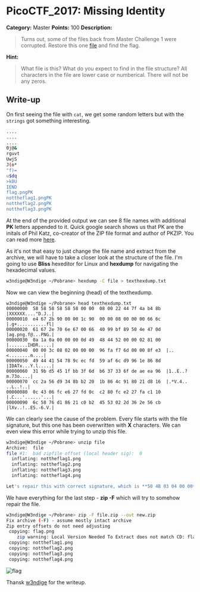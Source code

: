 # PicoCTF_2017: Missing Identity

**Category:** Master
**Points:** 100
**Description:**

>Turns out, some of the files back from Master Challenge 1 were corrupted. Restore this one [file](file) and find the flag.

**Hint:**

>What file is this?
What do you expect to find in the file structure?
All characters in the file are lower case or numberical. There will not be any zeros.

## Write-up

On first seeing the file with `cat`, we get some random letters but with the `strings` got something interesting.
```bash
....
....
....
0j@&
rguvt
UwjS
J(o*
"f)=
u$dq
>k0U
IEND
flag.pngPK
nottheflag1.pngPK
nottheflag2.pngPK
nottheflag3.pngPK
```
At the end of the provided output we can see 8 file names with additional **PK** letters appended to it. Quick google search shows us that PK are the initals of Phil Katz, co-creator of the ZIP file format and author of PKZIP. You can read more [here](http://www.garykessler.net/library/file_sigs.html).

As it's not that easy to just change the file name and extract from the archive, we will have to take a closer look at the structure of the file. I'm going to use  **Bliss**  hexeditor for Linux and  **hexdump**  for navigating the hexadecimal values.

```bash
w3ndige@W3ndige ~/Pobrane> hexdump -C file > texthexdump.txt
```

Now we can view the beginning (head) of the texthexdump.

```text
w3ndige@W3ndige ~/Pobrane> head texthexdump.txt
00000000  58 58 58 58 58 58 00 00  08 00 22 44 7f 4a b4 8b  |XXXXXX...."D.J..|
00000010  e4 67 2b 90 00 00 1c 90  00 00 08 00 00 00 66 6c  |.g+...........fl|
00000020  61 67 2e 70 6e 67 00 66  40 99 bf 89 50 4e 47 0d  |ag.png.f@...PNG.|
00000030  0a 1a 0a 00 00 00 0d 49  48 44 52 00 00 02 81 00  |.......IHDR.....|
00000040  00 00 3c 08 02 00 00 00  96 fa f7 6d 00 00 8f e3  |..<........m....|
00000050  49 44 41 54 78 9c ec fd  59 af 6c d9 96 1e 86 8d  |IDATx...Y.l.....|
00000060  31 9b d5 45 1f bb 3f 6d  b6 37 33 6f de ae ea 96  |1..E..?m.73o....|
00000070  cc 2a 56 d9 34 8b b2 20  1b 86 4c 91 80 21 d8 16  |.*V.4.. ..L..!..|
00000080  0c 43 06 fc e6 27 fd 0c  c2 80 fc e2 27 fa c1 10  |.C...'......'...|
00000090  6c 58 76 d1 86 21 c0 b2  45 53 02 2d 36 2e 56 cb  |lXv..!..ES.-6.V.|
```

We can clearly see the cause of the problem. Every file starts with the file signature, but this one has been overwritten with  **X**  characters. We can even view this error while trying to unzip this file.

```bash
w3ndige@W3ndige ~/Pobrane> unzip file
Archive:  file
file #1:  bad zipfile offset (local header sig):  0
  inflating: nottheflag1.png         
  inflating: nottheflag2.png         
  inflating: nottheflag3.png         
  inflating: nottheflag4.png         

Let's repair this with correct signature, which is **50 4B 03 04 00 00**. using a hex editor of your choice
```

We have everything for the last step -  **zip -F**  which will try to somehow repair the file.

```bash
w3ndige@W3ndige ~/Pobrane> zip -F file.zip --out new.zip
Fix archive (-F) - assume mostly intact archive
Zip entry offsets do not need adjusting
 copying: flag.png
	zip warning: Local Version Needed To Extract does not match CD: flag.png
 copying: nottheflag1.png
 copying: nottheflag2.png
 copying: nottheflag3.png
 copying: nottheflag4.png
```
![flag]()

Thansk [w3ndige](https://www.rootnetsec.com/) for the writeup.
<!--stackedit_data:
eyJoaXN0b3J5IjpbOTc1ODgyMDYxLC0xNzA2OTg5Nzk1LDE4Mj
QyNTg3MjYsLTE5Nzg4NjEwNjQsLTEzNDkzNTM1NjJdfQ==
-->